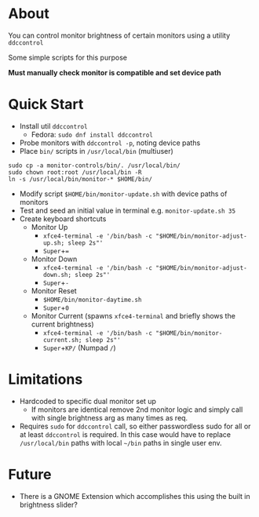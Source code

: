 # About

You can control monitor brightness of certain monitors using a utility `ddccontrol`

Some simple scripts for this purpose

**Must manually check monitor is compatible and set device path**

# Quick Start

- Install util `ddccontrol`
    - Fedora: `sudo dnf install ddccontrol`
- Probe monitors with `ddccontrol -p`, noting device paths
- Place `bin/` scripts in `/usr/local/bin` (multiuser)
```
sudo cp -a monitor-controls/bin/. /usr/local/bin/
sudo chown root:root /usr/local/bin -R
ln -s /usr/local/bin/monitor-* $HOME/bin/
```
- Modify script `$HOME/bin/monitor-update.sh` with device paths of monitors
- Test and seed an initial value in terminal e.g. `monitor-update.sh 35`
- Create keyboard shortcuts
    - Monitor Up
        - `xfce4-terminal -e '/bin/bash -c "$HOME/bin/monitor-adjust-up.sh; sleep 2s"'`
        - `Super`+`=`
    - Monitor Down
        - `xfce4-terminal -e '/bin/bash -c "$HOME/bin/monitor-adjust-down.sh; sleep 2s"'`
        - `Super`+`-`
    - Monitor Reset
        - `$HOME/bin/monitor-daytime.sh`
        - `Super`+`0`
    - Monitor Current (spawns `xfce4-terminal` and briefly shows the current brightness)
        - `xfce4-terminal -e '/bin/bash -c "$HOME/bin/monitor-current.sh; sleep 2s"'`
        - `Super`+`KP/` (Numpad `/`)

# Limitations

- Hardcoded to specific dual monitor set up
    - If monitors are identical remove 2nd monitor logic and simply call with single brightness arg as many times as req.
- Requires `sudo` for `ddccontrol` call, so either passwordless sudo for all or at least `ddccontrol` is required. In this case would have to replace `/usr/local/bin` paths with local `~/bin` paths in single user env.

# Future

- There is a GNOME Extension which accomplishes this using the built in brightness slider?
